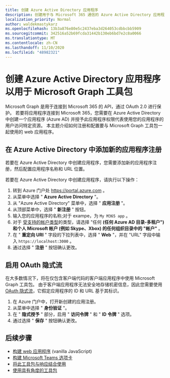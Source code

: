 ```yaml
---
title: 创建 Azure Active Directory 应用程序
description: 创建用于与 Microsoft 365 通信的 Azure Active Directory 应用程序注册
localization_priority: Normal
author: waldekmastykarz
ms.openlocfilehash: 13b3a876e80e5c2437eba3d264053cdbbcbb5909
ms.sourcegitcommit: 342516a52b69fcda31442b130eb6bd7e2c8a0066
ms.translationtype: MT
ms.contentlocale: zh-CN
ms.lasthandoff: 11/10/2020
ms.locfileid: "48982321"
---
```

# <a name="create-an-azure-active-directory-app-to-use-with-the-microsoft-graph-toolkit"></a>创建 Azure Active Directory 应用程序以用于 Microsoft Graph 工具包

Microsoft Graph 是用于连接到 Microsoft 365 的 API，通过 OAuth 2.0 进行保护。 若要将应用程序连接到 Microsoft 365，您需要在 Azure Active Directory 中创建一个应用程序 (Azure AD) 并授予此应用程序权限代表使用您的应用程序的用户访问特定资源。 本主题介绍如何注册和配置要与 Microsoft Graph 工具包一起使用的 web 应用程序。

## <a name="add-new-application-registration-in-azure-active-directory"></a>在 Azure Active Directory 中添加新的应用程序注册

若要在 Azure Active Directory 中创建应用程序，您需要添加新的应用程序注册，然后配置应用程序名称和 URL 位置。

若要在 Azure Active Directory 中创建应用程序，请执行以下操作：

1. 转到 Azure 门户处 https://portal.azure.com 。
1. 从菜单中选择 " **Azure Active Directory** "。
1. 从 "Azure Active Directory" 菜单中，选择 " **应用注册** "。
1. 从顶部菜单中，选择 " **新注册** " 按钮。
1. 输入您的应用程序的名称;对于 exampe，为 `My M365 app` 。
1. 对于 [受支持的帐户类型](/azure/active-directory/develop/single-and-multi-tenant-apps#who-can-sign-in-to-your-app)的类型，请选择 "任何 **(任何 Azure AD 目录-多租户") 和个人 Microsoft 帐户 (例如 Skype、Xbox) 的任何组织目录中的 "帐户"** 。
1. 在 " **重定向 URI** " 字段的下拉列表中，选择 " **Web** "，并在 "URL" 字段中输入 `https://localhost:3000` 。
1. 通过选择 " **注册** " 按钮确认更改。

## <a name="enable-oauth-implicit-flow"></a>启用 OAuth 隐式流

在大多数情况下，将在仅包含客户端代码的客户端应用程序中使用 Microsoft Graph 工具包。 由于客户端应用程序无法安全地存储机密信息，因此您需要使用 [OAuth 隐式流](/azure/active-directory/develop/v2-oauth2-implicit-grant-flow?WT.mc_id=m365-10340-wmastyka)，它假定应用程序的 ID 和 URL 基于其标识。

1. 在 Azure 门户中，打开新创建的应用注册。
1. 从菜单中选择 " **身份验证** "。
1. 在 " **隐式授予** " 部分，启用 " **访问令牌** " 和 " **ID 令牌** " 选项。
1. 通过选择 " **保存** " 按钮确认更改。

## <a name="next-steps"></a>后续步骤

- [构建 web 应用程序](./build-a-web-app.md) (vanilla JavaScript) 
- [构建 Microsoft Teams 选项卡](./build-a-microsoft-teams-tab.md)
- [将此工具包与响应结合使用](./use-toolkit-with-react.md)
- [使用具有角度的工具包](./use-toolkit-with-angular.md)
